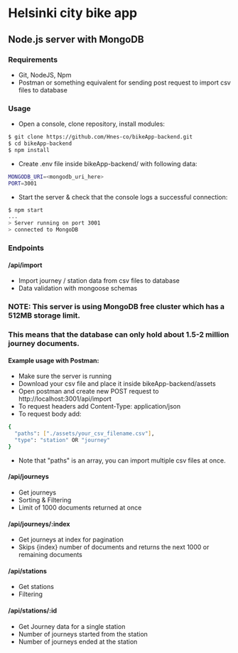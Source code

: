 # Helsinki city bike app
## Node.js server with MongoDB

### Requirements
- Git, NodeJS, Npm
- Postman or something equivalent for sending post request to import csv files to database 

### Usage
- Open a console, clone repository, install modules:
```bash
$ git clone https://github.com/Hnes-co/bikeApp-backend.git
$ cd bikeApp-backend
$ npm install
```
- Create .env file inside bikeApp-backend/ with following data:
```bash
MONGODB_URI=<mongodb_uri_here>
PORT=3001
```
- Start the server & check that the console logs a successful connection:
```bash
$ npm start
...
> Server running on port 3001
> connected to MongoDB
```


### Endpoints
#### /api/import
- Import journey / station data from csv files to database
- Data validation with mongoose schemas
### NOTE: This server is using MongoDB free cluster which has a 512MB storage limit.
### This means that the database can only hold about 1.5-2 million journey documents. 
#### Example usage with Postman:
- Make sure the server is running
- Download your csv file and place it inside bikeApp-backend/assets
- Open postman and create new POST request to http://localhost:3001/api/import
- To request headers add Content-Type: application/json
- To request body add:
```bash
{
  "paths": ["./assets/your_csv_filename.csv"],
  "type": "station" OR "journey"
}
```
- Note that "paths" is an array, you can import multiple csv files at once.
#### /api/journeys
- Get journeys
- Sorting & Filtering
- Limit of 1000 documents returned at once
#### /api/journeys/:index
- Get journeys at index for pagination
- Skips {index} number of documents and returns the next 1000 or remaining documents
#### /api/stations
- Get stations 
- Filtering
#### /api/stations/:id
- Get Journey data for a single station
- Number of journeys started from the station
- Number of journeys ended at the station
